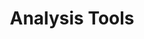 ---
# -------------------------- #
#          PAGE INFO         #
# -------------------------- #

title: Analysis Tools
permalink: /analysis-tools/
redirect_from: /analysis-integrations/
keywords: analysis, analysis integration, analytics, analyze stitch data, layer, analysis tool, visualization tool, sql, query stitch data
summary: "Stitch gives you the ability to consolidate and optimize your data, but if you want to do some exploring, you’ll need an additional visualization or middleware tool."

layout: general
toc: true

level: "category"

key: "analysis-tools"


# -------------------------- #
#       HOME PAGE DATA       #
# -------------------------- #

## Used to display info on the home page as a category tile

icon: "analytics"
display-title: "Analysis tools"
display-summary: "Interact with your Stitch-replicated data using an additional analysis tool."
weight: 7

# -------------------------- #
#        CONTENT DATA        #
# -------------------------- #

featured:

  - name: "Amazon Quicksight"
    id: "amazon-quicksight"
    url: https://aws.amazon.com/quicksight/
    pricing: "Proprietary"
    tutorial: https://www.stitchdata.com/blog/tutorial-using-redshift-and-amazon-quicksight-to-deliver-business-analytics

  - name: "Metabase"
    id: "metabase"
    url: https://www.metabase.com/
    pricing: "Proprietary"
    tutorial: https://www.stitchdata.com/blog/tutorial-metabase-with-data-warehouse-for-analytics

  - name: "Google Data Studio"
    id: "google-data-studio"
    url: https://datastudio.google.com/
    pricing: "Proprietary"
    tutorial: https://www.stitchdata.com/blog/tutorial-using-google-data-studio-with-bigquery-and-stitch

  - name: "PowerBI"
    id: "powerbi"
    url: https://powerbi.microsoft.com/
    pricing: "Proprietary"
    tutorial: https://www.stitchdata.com/blog/tutorial-using-power-bi-with-your-data-warehouse-for-analytics-2

  - name: "Tableau"
    id: "tableau"
    url: https://www.tableau.com/
    pricing: "Proprietary"
    tutorial: https://www.stitchdata.com/blog/tutorial-connecting-tableau-to-your-data-warehouse-for-analytics

  - name: "Chart.io"
    id: "chartio"
    url: https://chartio.com/?utm_source=stitch&utm_medium=documentation&utm_campaign=stitch+partner+referral
    pricing: "Proprietary"
    tutorial: https://www.stitchdata.com/blog/tutorial-using-chartio-with-a-data-warehouse-for-business-analytics

  - name: "Mode"
    id: "mode-analytics"
    url: https://www.modeanalytics.com/
    pricing: "Proprietary"
    tutorial: https://www.stitchdata.com/blog/tutorial-how-to-use-mode-with-a-data-warehouse-for-analytics

  - name: "Alterxy"
    id: "alteryx"
    url: https://www.alteryx.com/
    pricing: "Proprietary"
    tutorial: https://www.stitchdata.com/blog/tutorial-alteryx-designer-with-stitch

analytics:

  - name: "Domo"
    id: "domo"
    url: https://www.domo.com/
    pricing: "Proprietary"

  - name: "Sisense"
    id: "sisense"
    url: https://www.sisense.com/
    pricing: "Proprietary"

  - name: "Knime"
    id: "knime"
    url: https://www.knime.com/
    pricing: "Open Source"

  - name: "Superset"
    id: "superset"
    url: https://superset.incubator.apache.org/
    pricing: "Open Source"

  - name: "Highcharts"
    id: "highcharts"
    url: https://www.highcharts.com/
    pricing: "Open Source"

  - name: "Grafana"
    id: "grafana"
    url: https://grafana.com/
    pricing: "Open Source"

  - name: "Qlik"
    id: "qlik"
    url: https://www.qlik.com/us
    pricing: "Proprietary"

  - name: "Plotly"
    id: "plotly"
    url: https://plot.ly/
    pricing: "Proprietary"

  - name: "Shiny"
    id: "shiny"
    url: https://shiny.rstudio.com/
    pricing: "Proprietary"

  - name: "Looker"
    id: "looker"
    url: http://www.looker.com/
    pricing: "Proprietary"
    partner: true

  - name: "Indicative"
    id: "indicative"
    url: https://indicative.com/
    pricing: "Proprietary"
    partner: true

  - name: "Redash"
    id: "redash"
    url: https://redash.io/
    pricing: "Free & Proprietary"
    partner: true

  - name: "Cluvio"
    id: "cluvio"
    url: https://www.cluvio.com/?utm_source=stitch&utm_medium=partner+page&utm_campaign=stitch+partner+referral
    pricing: "Proprietary"
    partner: true 

  - name: "Trifacta"
    id: "trifacta"
    url: https://www.trifacta.com/
    pricing: "Proprietary"
    partner: true

sql:
  - name: "SQL Workbench"
    url: http://www.sql-workbench.net/
    pricing: "Free"
    supports: |
      [Most JDBC-compliant databases](http://www.sql-workbench.eu/databases.html){:target="new"}
    webapp: false
    operating-system: "Windows, OS X"

  - name: "Postico"
    url: https://eggerapps.at/postico/
    pricing: "Free & Proprietary"
    supports: "PostgreSQL-based databases"
    webapp: false
    operating-system: "OS X"

  - name: "SQuirreL"
    url: http://squirrel-sql.sourceforge.net/
    pricing: "Open Source"
    supports: "Any JDBC-compliant database"
    webapp: false
    operating-system: "Windows, OS X"

  - name: "DBeaver"
    url: http://dbeaver.jkiss.org/
    pricing: "Open Source"
    supports: |
      [Many popular databases](https://dbeaver.io/docs/features/#Supported_databases_and_platforms){:target="new"}
    webapp: false
    operating-system: "Windows, OS X"

  - name: "Aginity Workbench for Redshift"
    url: http://www.aginity.com/workbench/redshift/
    pricing: "Free & Proprietary"
    supports: "Amazon Redshift"
    webapp: false
    operating-system: "Windows"

  - name: "Navicat"
    url: http://navicat.com/products/navicat-for-postgresql
    pricing: "Proprietary"
    supports: "PostgreSQL databases"
    webapp: false
    operating-system: "Windows, OS X"

  - name: "RazorSQL"
    url: http://razorsql.com/features/redshift_database_query_tool.html
    pricing: "Proprietary"
    supports: "Amazon Redshift"
    webapp: false
    operating-system: "Windows, OS X"

  - name: "JackDB"
    url: https://www.jackdb.com/
    pricing: "Proprietary"
    supports: |
      [Many popular databases](https://www.jackdb.com/data-sources){:target="new"}
    webapp: true
    operating-system: "Windows, OS X"

  - name: "DataGrip"
    url: https://www.jetbrains.com/dbe/
    pricing: "Proprietary"
    supports: |
      [Many popular databases](https://www.jetbrains.com/datagrip/features/){:target="new"}
    webapp: false
    operating-system: "Windows, OS X"

  - name: "Aqua Data Studio"
    url: http://www.aquafold.com/dbspecific/amazon_redshift_client.html
    pricing: "Proprietary"
    supports: "Amazon Redshift"
    webapp: false
    operating-system: "Windows, OS X"
    
  - name: "SeekWell"
    url: https://www.seekwell.io/
    pricing: "Free & Proprietary"
    supports: "Many popular databases"
    webapp: true
    operating-system: "Windows, OS X"

data-science:
  - name: "Amazon Machine Learning"
    url: https://aws.amazon.com/machine-learning/
    pricing: "Proprietary"
    webapp: true
    operating-system: "Windows, OS X"

  - name: "Dato"
    url: https://dato.com/
    pricing: "Free & Proprietary"
    webapp: false
    operating-system: "Windows, OS X"

  - name: "Julia"
    url: http://julialang.org/
    pricing: "Open Source"
    webapp: false
    operating-system: "Windows, OS X"

  - name: "Jupyter"
    url: https://jupyter.org/
    pricing: "Open Source"
    webapp: true
    operating-system: "Windows, OS X"

  - name: "MATLAB"
    url: http://www.mathworks.com/products/matlab/
    pricing: "Proprietary"
    webapp: false
    operating-system: "Windows, OS X"

  - name: "R"
    url: https://www.r-project.org/
    pricing: "Open Source"
    webapp: false
    operating-system: "Windows, OS X"

  - name: "Scala"
    url: https://eggerapps.at/pgcommander/
    pricing: "Open Source"
    webapp: false
    operating-system: "Windows, OS X"

display-table: |
  {% assign attributes = "Name|Pricing|Web app|OS" | split:"|" %}

  <table id="[LIST]" class="attribute-list">
  <tr>
  {% for attribute in attributes %}
  {% if forloop.first == true %}
  <td class="attribute-name">
  {% else %}
  <td>
  {% endif %}

  <strong>{{ attribute }}</strong>
  </td>
  {% endfor %}
  </tr>

  {% assign [LIST] = page.[LIST] | sort:"name" %}
  {% for tool in [LIST] %}
  <tr>

  <td class="attribute-name" markdown="span">
  [{{ tool.name }}]({{ tool.url }})
  </td>
  
  <td valign="top">
  {{ tool.pricing }}
  </td>
  
  <td valign="top">
  {% case tool.webapp %}
  {% when true %}
  {{ supported }}
  {% when false %}
  {{ not-supported }}
  {% endcase %}
  </td>
  
  <td valign="top">
  {{ tool.operating-system }}
  </td>
  </tr>
  
  {% endfor %}

  </table>


# -------------------------- #
#      CONTENT SECTIONS      #
# -------------------------- #

intro: |
  {% include misc/data-files.html %}
  {% include misc/icons.html %}

  Stitch gives you the ability to consolidate and optimize your data, but if you want to do some exploring, you'll need an additional visualization or middle ware tool.

  <img src="{{ site.baseurl }}/images/analysis-tools/analysis-tools-diagram.svg" alt="Using Stitch with analysis tools">

  Whether you want to create visual analyses or run SQL queries, Stitch is compatible with a broad range of tools - from business intelligence platforms to SQL editors to data science tools.

sections:
  - title: "Analytics tools"
    anchor: "analytics-tools"
    content: |
      Stitch consolidates your data for use in the best-in-class tools for business intelligence and visualization. These tools will enable you to take a deep-dive into your data and visualize the results.

      <h3>Tutorials</h3>
      <p>On the Stitch blog, we walk you through how to use your Stitch data with each of the following tools:<p>

      <ul class="tiles two-columns">
      {% assign featured = page.featured | sort:"name" %}
      {% for tool in featured %}
          <li>
              <a href="{{ tool.url }}" target="new">
                  <img src="{{ site.baseurl }}/images/analysis-tools/{{ tool.id }}.svg" alt="{{ tool.name }}" style="height: 50px">
              </a>
              <strong>{{ tool.name }}</strong><br>
              {% if tool.tutorial %}<a class="btn-primary" style="padding: 3px 10px; white-space: normal;" href="{{tool.tutorial}}" target="_blank" title="Using Stitch and {{tool.name}}">Using Stitch with {{tool.name}} →</a>{% endif %}
          </li>
      {% endfor %}
      </ul>

      <h3>Additional analytics tools</h3>
      <p>Stitch customers also enjoy these options:</p>

      <ul class="tiles three-columns link-tiles">
      {% assign analytics = page.analytics | sort:"name" %}
      {% for tool in analytics %}
          <li>
              <a href="{{ tool.url }}" target="new" style="padding: 0 20px 10px 20px;">
                  <img src="{{ site.baseurl }}/images/analysis-tools/{{ tool.id }}.svg" alt="{{ tool.name }}" style="height: 50px">
                  <strong>{{ tool.name }}</strong>
              </a>
          </li>
      {% endfor %}
      </ul>

  - title: "SQL editors"
    anchor: "sql-editors"
    content: |
      If you want to directly query your data, you'll need a SQL editor to connect to your data warehouse.

      In addition to allowing you to use SQL to analyze your data, a SQL editor is an incredibly valuable asset when diagnosing a data discrepancy. As we'll ask you to submit the results of several SQL queries to us to help troubleshoot the discrepancy, we recommend finding one you like. We happen to like Postico here at Stitch.

      {{ page.display-table | replace:"[LIST]","sql" | flatify }}

  - title: "Data science"
    anchor: "data-science"
    content: |
      Want to use your data for something other than creating charts or queries? From machine learning to statistical modeling, this list of data science clients will get you started.

      {{ page.display-table | replace:"[LIST]","data-science" | flatify }}
---
